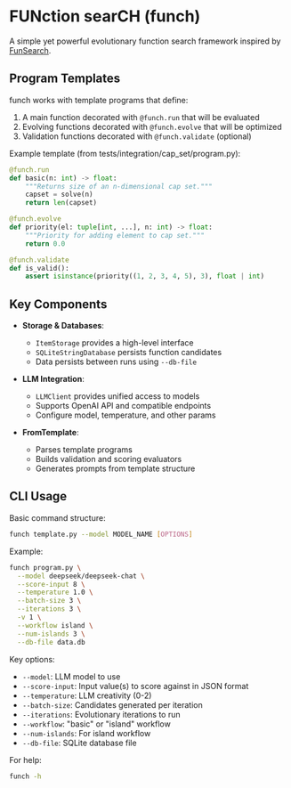 # FUNction searCH (funch)

A simple yet powerful evolutionary function search framework inspired by [FunSearch](https://github.com/google-deepmind/funsearch).

## Program Templates

funch works with template programs that define:
1. A main function decorated with `@funch.run` that will be evaluated
2. Evolving functions decorated with `@funch.evolve` that will be optimized
3. Validation functions decorated with `@funch.validate` (optional)

Example template (from tests/integration/cap_set/program.py):
```python
@funch.run
def basic(n: int) -> float:
    """Returns size of an n-dimensional cap set."""
    capset = solve(n)
    return len(capset)

@funch.evolve
def priority(el: tuple[int, ...], n: int) -> float:
    """Priority for adding element to cap set."""
    return 0.0

@funch.validate
def is_valid():
    assert isinstance(priority((1, 2, 3, 4, 5), 3), float | int)
```

## Key Components

- **Storage & Databases**: 
  - `ItemStorage` provides a high-level interface
  - `SQLiteStringDatabase` persists function candidates
  - Data persists between runs using `--db-file`

- **LLM Integration**:
  - `LLMClient` provides unified access to models
  - Supports OpenAI API and compatible endpoints
  - Configure model, temperature, and other params

- **FromTemplate**:
  - Parses template programs
  - Builds validation and scoring evaluators
  - Generates prompts from template structure

## CLI Usage

Basic command structure:
```bash
funch template.py --model MODEL_NAME [OPTIONS]
```

Example:
```bash
funch program.py \
  --model deepseek/deepseek-chat \
  --score-input 8 \
  --temperature 1.0 \
  --batch-size 3 \
  --iterations 3 \
  -v 1 \
  --workflow island \
  --num-islands 3 \
  --db-file data.db
```

Key options:
- `--model`: LLM model to use
- `--score-input`: Input value(s) to score against in JSON format
- `--temperature`: LLM creativity (0-2)
- `--batch-size`: Candidates generated per iteration  
- `--iterations`: Evolutionary iterations to run
- `--workflow`: "basic" or "island" workflow
- `--num-islands`: For island workflow
- `--db-file`: SQLite database file

For help:
```bash
funch -h
```
